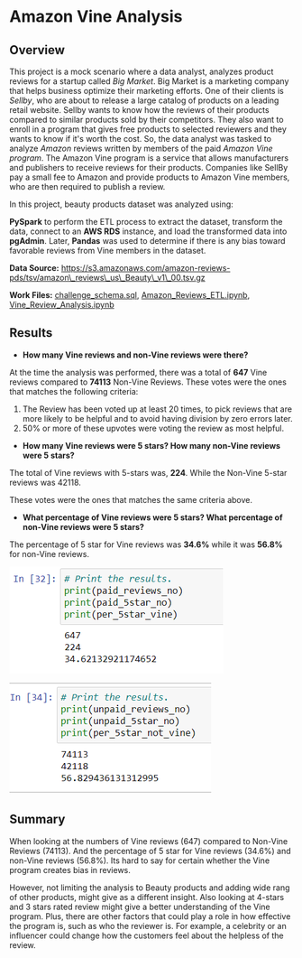 # Amazon Vine Analysis

## **Overview**

This project is a mock scenario where a data analyst, analyzes product reviews for a startup called _Big Market_. Big Market is a marketing company that helps business optimize their marketing efforts. One of their clients is _Sellby_, who are about to release a large catalog of products on a leading retail website. Sellby wants to know how the reviews of their products compared to similar products sold by their competitors. They also want to enroll in a program that gives free products to selected reviewers and they wants to know if it&#39;s worth the cost. So, the data analyst was tasked to analyze _Amazon_ reviews written by members of the paid _Amazon Vine program_. The Amazon Vine program is a service that allows manufacturers and publishers to receive reviews for their products. Companies like SellBy pay a small fee to Amazon and provide products to Amazon Vine members, who are then required to publish a review.

In this project, beauty products dataset was analyzed using:

**PySpark** to perform the ETL process to extract the dataset, transform the data, connect to an **AWS RDS** instance, and load the transformed data into **pgAdmin**. Later, **Pandas** was used to determine if there is any bias toward favorable reviews from Vine members in the dataset.

**Data Source:** https://s3.amazonaws.com/amazon-reviews-pds/tsv/amazon\_reviews\_us\_Beauty\_v1\_00.tsv.gz

**Work Files:**  [challenge\_schema.sql](https://github.com/paulviet/Amazon_Vine_Analysis/blob/main/challenge_schema.sql), [Amazon\_Reviews\_ETL.ipynb](https://github.com/paulviet/Amazon_Vine_Analysis/blob/main/Amazon_Reviews_ETL.ipynb), [Vine\_Review\_Analysis.ipynb](https://github.com/paulviet/Amazon_Vine_Analysis/blob/main/Vine_Review_Analysis.ipynb)

## **Results**

- **How many Vine reviews and non-Vine reviews were there?**

At the time the analysis was performed, there was a total of **647** Vine reviews compared to **74113** Non-Vine Reviews. These votes were the ones that matches the following criteria:

1. The Review has been voted up at least 20 times, to pick reviews that are more likely to be helpful and to avoid having division by zero errors later.
2. 50% or more of these upvotes were voting the review as most helpful.

- **How many Vine reviews were 5 stars? How many non-Vine reviews were 5 stars?**

The total of Vine reviews with 5-stars was, **224**. While the Non-Vine 5-star reviews was 42118.

These votes were the ones that matches the same criteria above.

- **What percentage of Vine reviews were 5 stars? What percentage of non-Vine reviews were 5 stars?**

The percentage of 5 star for Vine reviews was **34.6%** while it was **56.8%** for non-Vine reviews.

![](images/paid_reviews.PNG) 

![](images/unpaid_reviews.PNG)

## **Summary**

When looking at the numbers of Vine reviews (647) compared to Non-Vine Reviews (74113). And the percentage of 5 star for Vine reviews (34.6%) and non-Vine reviews (56.8%). Its hard to say for certain whether the Vine program creates bias in reviews.

However, not limiting the analysis to Beauty products and adding wide rang of other products, might give as a different insight. Also looking at 4-stars and 3 stars rated review might give a better understanding of the Vine program.
 Plus, there are other factors that could play a role in how effective the program is, such as who the reviewer is. For example, a celebrity or an influencer could change how the customers feel about the helpless of the review.
